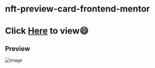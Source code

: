 # nft-preview-card-frontend-mentor

# Click <a href="https://pramod082002.github.io/nft-preview-card/">Here</a> to view😄

## Preview
![image](https://user-images.githubusercontent.com/98146489/183250953-55e93fdc-6a67-492f-b277-5480b88579e2.png)
